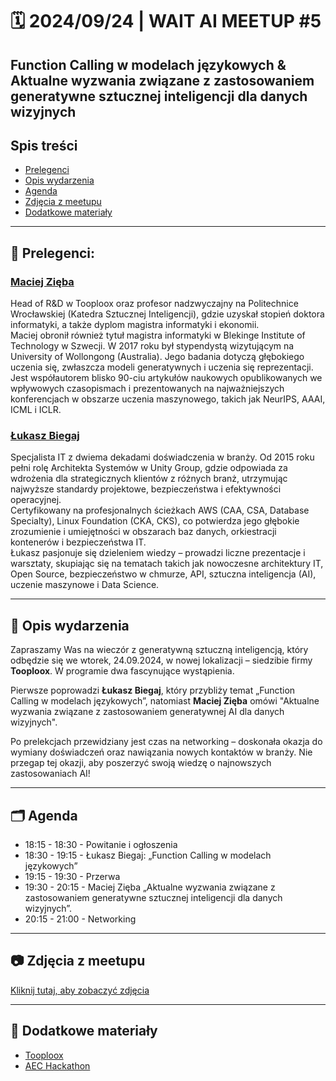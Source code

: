 # 🗓️ 2024/09/24 | WAIT AI MEETUP #5

## Function Calling w modelach językowych & Aktualne wyzwania związane z zastosowaniem generatywne sztucznej inteligencji dla danych wizyjnych

## Spis treści
- [Prelegenci](#prelegenci)
- [Opis wydarzenia](#opis-wydarzenia)
- [Agenda](#agenda)
- [Zdjęcia z meetupu](#zdjęcia-z-meetupu)
- [Dodatkowe materiały](#dodatkowe-materiały)

---

## 🎤 Prelegenci:

### [Maciej Zięba](https://www.linkedin.com/in/maciej-zieba-04011598/)
Head of R&D w Tooploox oraz profesor nadzwyczajny na Politechnice Wrocławskiej (Katedra Sztucznej Inteligencji), gdzie uzyskał stopień doktora informatyki, a także dyplom magistra informatyki i ekonomii.  
Maciej obronił również tytuł magistra informatyki w Blekinge Institute of Technology w Szwecji. W 2017 roku był stypendystą wizytującym na University of Wollongong (Australia). Jego badania dotyczą głębokiego uczenia się, zwłaszcza modeli generatywnych i uczenia się reprezentacji.  
Jest współautorem blisko 90-ciu artykułów naukowych opublikowanych we wpływowych czasopismach i prezentowanych na najważniejszych konferencjach w obszarze uczenia maszynowego, takich jak NeurIPS, AAAI, ICML i ICLR.

### [Łukasz Biegaj](https://www.linkedin.com/in/lukasz-biegaj/)
Specjalista IT z dwiema dekadami doświadczenia w branży. Od 2015 roku pełni rolę Architekta Systemów w Unity Group, gdzie odpowiada za wdrożenia dla strategicznych klientów z różnych branż, utrzymując najwyższe standardy projektowe, bezpieczeństwa i efektywności operacyjnej.  
Certyfikowany na profesjonalnych ścieżkach AWS (CAA, CSA, Database Specialty), Linux Foundation (CKA, CKS), co potwierdza jego głębokie zrozumienie i umiejętności w obszarach baz danych, orkiestracji kontenerów i bezpieczeństwa IT.  
Łukasz pasjonuje się dzieleniem wiedzy – prowadzi liczne prezentacje i warsztaty, skupiając się na tematach takich jak nowoczesne architektury IT, Open Source, bezpieczeństwo w chmurze, API, sztuczna inteligencja (AI), uczenie maszynowe i Data Science.

---

## 📄 Opis wydarzenia

Zapraszamy Was na wieczór z generatywną sztuczną inteligencją, który odbędzie się we wtorek, 24.09.2024, w nowej lokalizacji – siedzibie firmy **Tooploox**. W programie dwa fascynujące wystąpienia.  

Pierwsze poprowadzi **Łukasz Biegaj**, który przybliży temat „Function Calling w modelach językowych”, natomiast **Maciej Zięba** omówi "Aktualne wyzwania związane z zastosowaniem generatywnej AI dla danych wizyjnych".

Po prelekcjach przewidziany jest czas na networking – doskonała okazja do wymiany doświadczeń oraz nawiązania nowych kontaktów w branży. Nie przegap tej okazji, aby poszerzyć swoją wiedzę o najnowszych zastosowaniach AI!

---

## 🗂️ Agenda  

- 18:15 - 18:30 - Powitanie i ogłoszenia
- 18:30 - 19:15 - Łukasz Biegaj: „Function Calling w modelach językowych”
- 19:15 - 19:30 - Przerwa
- 19:30 - 20:15 - Maciej Zięba „Aktualne wyzwania związane z zastosowaniem generatywne sztucznej inteligencji dla danych wizyjnych”.
- 20:15 - 21:00 - Networking

---

## 📷 Zdjęcia z meetupu
[Kliknij tutaj, aby zobaczyć zdjęcia](https://photos.google.com/share/AF1QipNge_5iaXS2BvQ1hyg0rZ_RdgczZVyI3MMK2oaKGfXG5OD43NcMF5Gv9egzZKN3IQ?key=Z01lS2RWMjA5NC1JRzZxNnZ4LWtFQkVQdjktbmxR)

---

## 🔗 Dodatkowe materiały
- [Tooploox](https://www.linkedin.com/company/tooploox/)  
- [AEC Hackathon](https://hack.creoox.com)
